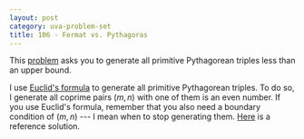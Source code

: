 ```yaml
---
layout: post
category: uva-problem-set
title: 106 - Fermat vs. Pythagoras
---
```


This
[problem](http://uva.onlinejudge.org/index.php?option=com_onlinejudge&Itemid=8&category=24&page=show_problem&problem=42)
asks you to generate all primitive Pythagorean triples less than an upper bound.

I use
[Euclid's formula](http://en.wikipedia.org/wiki/Pythagorean_triplet#Generating_a_triple)
to generate all primitive Pythagorean triples.
To do so, I generate all coprime pairs $(m, n)$ with one of them is an even number.
If you use Euclid's formula,
remember that you also need a boundary condition of $(m, n)$ ---
I mean when to stop generating them.
[Here](https://github.com/clchiou/uva-problem-set/blob/master/solved/106/106.cc)
is a reference solution.
